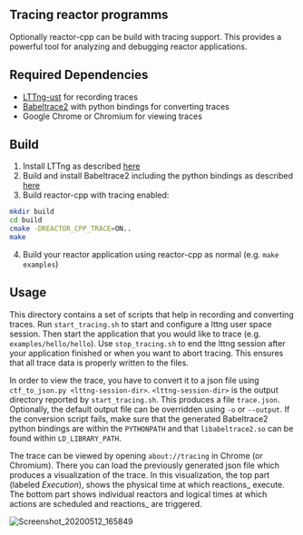 Tracing reactor programms
---

Optionally reactor-cpp can be build with tracing support. This provides a
powerful tool for analyzing and debugging reactor applications.

## Required Dependencies

- [LTTng-ust](https://lttng.org) for recording traces
- [Babeltrace2](https://babeltrace.org/) with python bindings for converting traces
- Google Chrome or Chromium for viewing traces

## Build

1. Install LTTng as described [here](https://lttng.org/docs/#doc-installing-lttng)
2. Build and install Babeltrace2 including the python bindings as described [here](https://github.com/efficios/babeltrace/blob/stable-2.0/README.adoc)
3. Build reactor-cpp with tracing enabled:
```sh
mkdir build
cd build
cmake -DREACTOR_CPP_TRACE=ON..
make
```
4. Build your reactor application using reactor-cpp as normal (e.g. `make examples`)

## Usage

This directory contains a set of scripts that help in recording and converting
traces. Run `start_tracing.sh` to start and configure a lttng user space session. Then
start the application that you would like to trace
(e.g. `examples/hello/hello`). Use `stop_tracing.sh` to end the lttng session
after your application finished or when you want to abort tracing. This ensures
that all trace data is properly written to the files.

In order to view the trace, you have to convert it to a json file using
`ctf_to_json.py <lttng-session-dir>`. `<lttng-session-dir>` is the output
directory reported by `start_tracing.sh`. This produces a file
`trace.json`. Optionally, the default output file can be overridden using `-o`
or `--output`. If the conversion script fails, make sure that the generated
Babeltrace2 python bindings are within the `PYTHONPATH` and that `libabeltrace2.so` can be found
within `LD_LIBRARY_PATH`.

The trace can be viewed by opening `about://tracing` in Chrome (or
Chromium). There you can load the previously generated json file which produces
a visualization of the trace. In this visualization,  the top part (labeled *Execution*),
shows the physical time at which reactions_ execute. The bottom part shows individual reactors and logical times at which
actions are scheduled and reactions_ are triggered.

![Screenshot_20200512_165849](https://user-images.githubusercontent.com/6460123/81709144-fcb29a00-9471-11ea-9032-95cb6a368e98.png)

